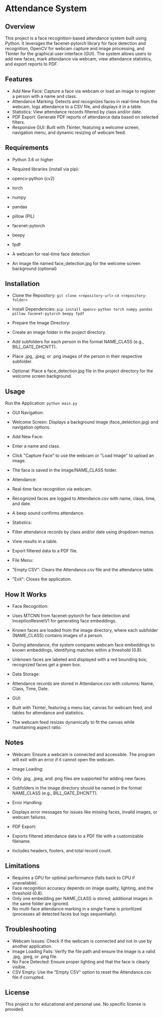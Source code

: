 # Attendance System
## Overview
This project is a face recognition-based attendance system built using Python. It leverages the facenet-pytorch library for face detection and recognition, OpenCV for webcam capture and image processing, and Tkinter for the graphical user interface (GUI). The system allows users to add new faces, mark attendance via webcam, view attendance statistics, and export reports to PDF.
## Features

- Add New Face: Capture a face via webcam or load an image to register a person with a name and class.
- Attendance Marking: Detects and recognizes faces in real-time from the webcam, logs attendance to a CSV file, and displays it in a table.
- Statistics: View attendance records filtered by class and/or date.
- PDF Export: Generate PDF reports of attendance data based on selected filters.
- Responsive GUI: Built with Tkinter, featuring a welcome screen, navigation menu, and dynamic resizing of webcam feed.

## Requirements

- Python 3.6 or higher
- Required libraries (install via pip):
-  opencv-python (cv2)
-  torch
-  numpy
-  pandas
-  pillow (PIL)
-  facenet-pytorch
-  beepy
-  fpdf


- A webcam for real-time face detection
- An image file named face_detection.jpg for the welcome screen background (optional)

## Installation

- Clone the Repository:
```git clone <repository-url>```
```cd <repository-folder>```


- Install Dependencies:
```pip install opencv-python torch numpy pandas pillow facenet-pytorch beepy fpdf```


- Prepare the Image Directory:
-  Create an image folder in the project directory.
-  Add subfolders for each person in the format NAME_CLASS (e.g., BILL_GATE_DHCNTT).
-  Place .jpg, .jpeg, or .png images of the person in their respective subfolder.


- Optional: Place a face_detection.jpg file in the project directory for the welcome screen background.

## Usage

Run the Application:
```python main.py```


- GUI Navigation:
-  Welcome Screen: Displays a background image (face_detection.jpg) and navigation options.
-  Add New Face:
-    Enter a name and class.
-    Click "Capture Face" to use the webcam or "Load Image" to upload an image.
-    The face is saved in the image/NAME_CLASS folder.


- Attendance:
-    Real-time face recognition via webcam.
-    Recognized faces are logged to Attendance.csv with name, class, time, and date.
-    A beep sound confirms attendance.


- Statistics:
-   Filter attendance records by class and/or date using dropdown menus.
-   View results in a table.
-   Export filtered data to a PDF file.




- File Menu:
-   "Empty CSV": Clears the Attendance.csv file and the attendance table.
-   "Exit": Closes the application.



## How It Works

- Face Recognition:
-   Uses MTCNN from facenet-pytorch for face detection and InceptionResnetV1 for generating face embeddings.
-   Known faces are loaded from the image directory, where each subfolder (NAME_CLASS) contains images of a person.
-   During attendance, the system compares webcam face embeddings to known embeddings, identifying matches within a threshold (0.8).
-   Unknown faces are labeled and displayed with a red bounding box; recognized faces get a green box.


- Data Storage:
-   Attendance records are stored in Attendance.csv with columns: Name, Class, Time, Date.


- GUI:
-   Built with Tkinter, featuring a menu bar, canvas for webcam feed, and tables for attendance and statistics.
-   The webcam feed resizes dynamically to fit the canvas while maintaining aspect ratio.



## Notes

- Webcam: Ensure a webcam is connected and accessible. The program will exit with an error if it cannot open the webcam.
- Image Loading:
-    Only .jpg, .jpeg, and .png files are supported for adding new faces.
-    Subfolders in the image directory should be named in the format NAME_CLASS (e.g., BILL_GATE_DHCNTT).


- Error Handling:
-   Displays error messages for issues like missing faces, invalid images, or webcam failures.


- PDF Export:
-   Exports filtered attendance data to a PDF file with a customizable filename.
-   Includes headers, footers, and total record count.



## Limitations

- Requires a GPU for optimal performance (falls back to CPU if unavailable).
- Face recognition accuracy depends on image quality, lighting, and the threshold (0.8).
- Only one embedding per NAME_CLASS is stored; additional images in the same folder are ignored.
- No multi-face attendance marking in a single frame is prioritized (processes all detected faces but logs sequentially).

## Troubleshooting

- Webcam Issues: Check if the webcam is connected and not in use by another application.
- Image Loading Fails: Verify the file path and ensure the image is a valid .jpg, .jpeg, or .png file.
- No Face Detected: Ensure proper lighting and that the face is clearly visible.
- CSV Empty: Use the "Empty CSV" option to reset the Attendance.csv file if corrupted.

## License
This project is for educational and personal use. No specific license is provided.
